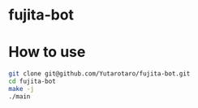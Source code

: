 # fujita-bot

# How to use

```bash
git clone git@github.com/Yutarotaro/fujita-bot.git
cd fujita-bot
make -j
./main
```
